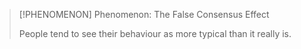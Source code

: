 >[!PHENOMENON] Phenomenon: The False Consensus Effect
>
>People tend to see their behaviour as more typical than it really is.
>